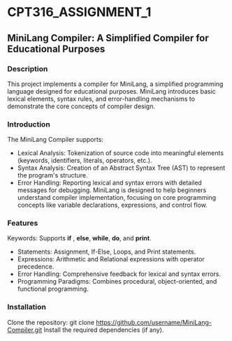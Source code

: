 # CPT316_ASSIGNMENT_1
## MiniLang Compiler: A Simplified Compiler for Educational Purposes

### Description
This project implements a compiler for MiniLang, a simplified programming language designed for educational purposes. MiniLang introduces basic lexical elements, syntax rules, and error-handling mechanisms to demonstrate the core concepts of compiler design.

### Introduction
The MiniLang Compiler supports:

- Lexical Analysis: Tokenization of source code into meaningful elements (keywords, identifiers, literals, operators, etc.).
- Syntax Analysis: Creation of an Abstract Syntax Tree (AST) to represent the program's structure.
- Error Handling: Reporting lexical and syntax errors with detailed messages for debugging.
MiniLang is designed to help beginners understand compiler implementation, focusing on core programming concepts like variable declarations, expressions, and control flow.

### Features
Keywords: Supports **if** , **else**, **while**, **do**, and **print**.
- Statements: Assignment, If-Else, Loops, and Print statements.
- Expressions: Arithmetic and Relational expressions with operator precedence.
- Error Handling: Comprehensive feedback for lexical and syntax errors.
- Programming Paradigms: Combines procedural, object-oriented, and functional programming.

### Installation
Clone the repository:
git clone https://github.com/username/MiniLang-Compiler.git
Install the required dependencies (if any).
